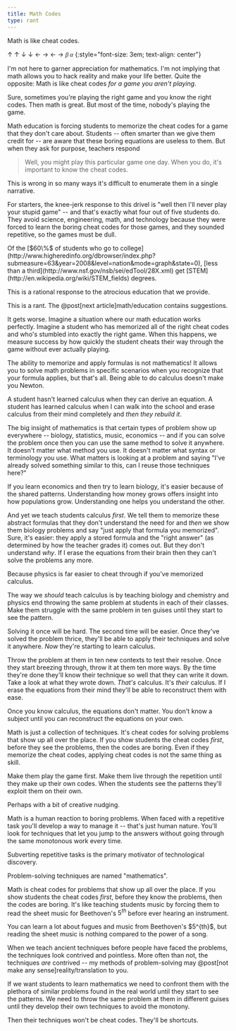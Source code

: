 ```yaml
---
title: Math Codes
type: rant
---
```


Math is like cheat codes.

&uarr; &uarr; &darr; &darr; &larr; &rarr; &larr; &rarr; <span style="font-family: MathJax_Math; font-style: italic">β α</span>
{:style="font-size: 3em; text-align: center"}

I'm not here to garner appreciation for mathematics. I'm not implying that math allows you to hack reality and make your life better. Quite the opposite: Math is like cheat codes *for a game you aren't playing*.

Sure, sometimes you're playing the right game and you know the right codes. Then math is great. But most of the time, nobody's playing the game.

Math education is forcing students to memorize the cheat codes for a game that they don't care about. Students -- often smarter than we give them credit for -- are aware that these boring equations are useless to them. But when they ask for purpose, teachers respond

> Well, you might play this particular game one day. When you do, it's important to know the cheat codes.

This is wrong in so many ways it's difficult to enumerate them in a single narrative.

For starters, the knee-jerk response to this drivel is "well then I'll never play your stupid game" -- and that's exactly what <span class="knowledge" markdown="inline">four out of five</span> students do. They avoid science, engineering, math, and technology because they were forced to learn the boring cheat codes for those games, and they sounded repetitive, so the games must be dull.

<aside class="knowledge" markdown="block">
Of the [$60\%$ of students who go to college](http://www.higheredinfo.org/dbrowser/index.php?submeasure=63&year=2008&level=nation&mode=graph&state=0), [less than a third](http://www.nsf.gov/nsb/sei/edTool/28X.xml) get [STEM](http://en.wikipedia.org/wiki/STEM_fields) degrees.
</aside>

This is a rational response to the <span class="info" markdown="inline">atrocious education</span> that we provide.

<aside class="info" markdown="block">
This is a rant. The @post[next article]math/education contains suggestions.
</aside>

It gets worse. Imagine a situation where our math education works perfectly. Imagine a student who has memorized all of the right cheat codes and who's stumbled into exactly the right game. When this happens, we measure success by how quickly the student cheats their way through the game without ever actually playing.

The ability to memorize and apply formulas is not mathematics! It allows you to solve math problems in specific scenarios when you recognize that your formula applies, but that's all. Being able to do calculus doesn't make you Newton.

A student hasn't learned calculus when they can derive an equation. A student has learned calculus when I can walk into the school and erase calculus from their mind completely and *then they rebuild it*.

The big insight of mathematics is that certain types of problem show up everywhere -- biology, statistics, music, economics -- and if you can solve the problem once then you can use the same method to solve it anywhere. It doesn't matter what method you use. It doesn't matter what syntax or terminology you use. What matters is looking at a problem and saying "I've already solved something similar to this, can I reuse those techniques here?"

If you learn economics and then try to learn biology, it's easier because of the shared patterns. Understanding how money grows offers insight into how populations grow. Understanding one helps you understand the other.

And yet we teach students calculus *first*. We tell them to <span class="info" markdown="inline">memorize these abstract formulas</span> that they don't understand the need for and *then* we show them biology problems and say "just apply that formula you memorized". Sure, it's easier: they apply a stored formula and the "right answer" (as determined by how the teacher grades it) comes out. But they don't understand *why*. If I erase the equations from their brain then they can't solve the problems any more.

<aside class="info" markdown="block">
Because physics is far easier to cheat through if you've memorized calculus.
</aside>

The way we *should* teach calculus is by teaching biology and chemistry and physics end throwing the same problem at students in each of their classes. Make them struggle with the same problem in ten guises until they start to see the pattern.

Solving it once will be hard. The second time will be easier. Once they've solved the problem thrice, they'll be able to apply their techniques and solve it anywhere. *Now* they're starting to learn calculus.

Throw the problem at them in ten new contexts to test their resolve. Once they start breezing through, throw it at them ten more ways. By the time they're done they'll know their technique so well that they can write it down. Take a look at what they wrote down. *That's* calculus. It's *their* calculus. If I erase the equations from their mind they'll be able to reconstruct them with ease.

Once you know calculus, the equations don't matter. You don't know a subject until you can reconstruct the equations on your own.

Math is just a collection of techniques. It's cheat codes for solving problems that show up all over the place. If you show students the cheat codes *first*, before they see the problems, then the codes are boring. Even if they memorize the cheat codes, applying cheat codes is not the same thing as skill.

Make them play the game first. Make them live through the repetition until they make up their own codes. When the students <span class="info" markdown="inline">see the patterns</span> they'll exploit them on their own.

<aside class="info" markdown="block">
Perhaps with a bit of creative nudging.
</aside>

Math is a human reaction to boring problems. When faced with a repetitive task you'll develop a way to manage it -- that's just <span class="info" markdown="inline">human nature</span>. You'll look for techniques that let you jump to the answers without going through the same monotonous work every time.

<aside class="info" markdown="block">
Subverting repetitive tasks is the primary motivator of technological discovery.
</aside>

Problem-solving techniques are named "mathematics".

Math is cheat codes for problems that show up all over the place. If you show students the cheat codes *first*, before they know the problems, then the codes are boring. It's like teaching students music by forcing them to <span class="info" markdown="inline">read the sheet music</span> for Beethoven's $5^{th}$ before ever hearing an instrument.

<aside class="info" markdown="block">
You can learn a lot about fugues and music from Beethoven's $5^{th}$, but reading the sheet music is nothing compared to the power of a song.
</aside>

When we teach ancient techniques before people have faced the problems, the techniques look contrived and pointless. More often than not, the techniques *are* contrived -- my methods of problem-solving may @post[not make any sense]reality/translation to you.

If we want students to learn mathematics we need to confront them with the plethora of similar problems found in the real world until they start to see the patterns. We need to throw the same problem at them in different guises until they develop their own techniques to avoid the monotony.

Then their techniques won't be cheat codes. They'll be shortcuts.
